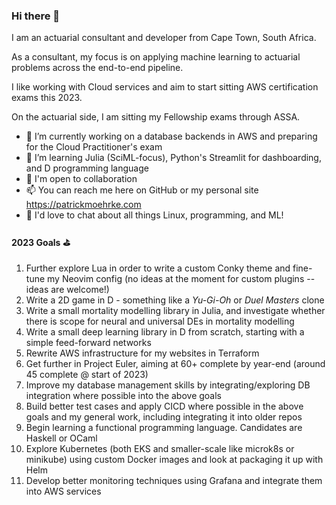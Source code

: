 ### Hi there 👋

I am an actuarial consultant and developer from Cape Town, South Africa. 

As a consultant, my focus is on applying machine learning to actuarial problems across the end-to-end pipeline.

I like working with Cloud services and aim to start sitting AWS certification exams this 2023.

On the actuarial side, I am sitting my Fellowship exams through ASSA.

- 🔭 I’m currently working on a database backends in AWS and preparing for the Cloud Practitioner's exam
- 🌱 I’m learning Julia (SciML-focus), Python's Streamlit for dashboarding, and D programming language
- 👯 I'm open to collaboration
- 📫 You can reach me here on GitHub or my personal site https://patrickmoehrke.com
- 💬 I'd love to chat about all things Linux, programming, and ML!

#### 2023 Goals ⛳
1. Further explore Lua in order to write a custom Conky theme and fine-tune my Neovim config (no ideas at the moment for custom plugins -- ideas are welcome!)
2. Write a 2D game in D - something like a _Yu-Gi-Oh_ or _Duel Masters_ clone
3. Write a small mortality modelling library in Julia, and investigate whether there is scope for neural and universal DEs in mortality modelling
4. Write a small deep learning library in D from scratch, starting with a simple feed-forward networks
5. Rewrite AWS infrastructure for my websites in Terraform
6. Get further in Project Euler, aiming at 60+ complete by year-end (around 45 complete @ start of 2023)
7. Improve my database management skills by integrating/exploring DB integration where possible into the above goals
8. Build better test cases and apply CICD where possible in the above goals and my general work, including integrating it into older repos
9. Begin learning a functional programming language. Candidates are Haskell or OCaml
10. Explore Kubernetes (both EKS and smaller-scale like microk8s or minikube) using custom Docker images and look at packaging it up with Helm
11. Develop better monitoring techniques using Grafana and integrate them into AWS services
